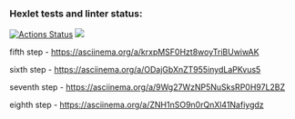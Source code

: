 ### Hexlet tests and linter status:
[![Actions Status](https://github.com/volhash0497/frontend-project-44/actions/workflows/hexlet-check.yml/badge.svg)](https://github.com/volhash0497/frontend-project-44/actions)
<a href="https://codeclimate.com/github/volhash0497/frontend-project-44/maintainability"><img src="https://api.codeclimate.com/v1/badges/4873fc34114842fecb01/maintainability" /></a>

fifth step - https://asciinema.org/a/krxpMSF0Hzt8woyTriBUwiwAK

sixth step - https://asciinema.org/a/ODajGbXnZT955inydLaPKvus5

seventh step - https://asciinema.org/a/9Wg27WzNP5NuSksRP0H97L2BZ

eighth step - https://asciinema.org/a/ZNH1nSO9n0rQnXl41Nafiygdz

